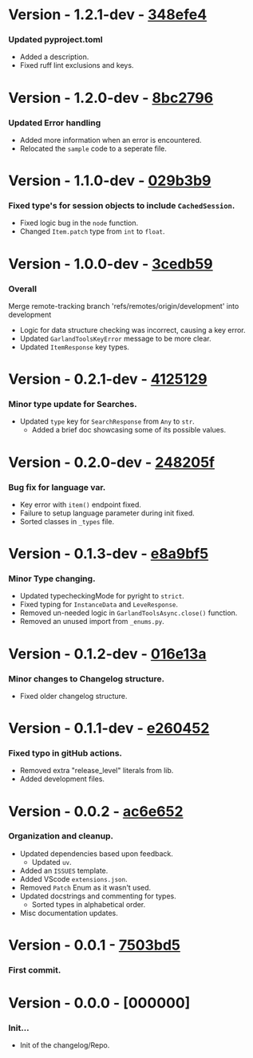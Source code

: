 # Version - 1.2.1-dev - [348efe4](https://github.com/k8thekat/GarlandToolsAPI_wrapper/commit/348efe4)
### Updated pyproject.toml
- Added a description.
- Fixed ruff lint exclusions and keys.

# Version - 1.2.0-dev - [8bc2796](https://github.com/k8thekat/GarlandToolsAPI_wrapper/commit/8bc2796)
### Updated Error handling
- Added more information when an error is encountered.
- Relocated the `sample` code to a seperate file.

# Version - 1.1.0-dev - [029b3b9](https://github.com/k8thekat/GarlandToolsAPI_wrapper/commit/029b3b9)
### Fixed type's for session objects to include `CachedSession`.
- Fixed logic bug in the `node` function.
- Changed `Item.patch` type from `int` to `float`.

# Version - 1.0.0-dev - [3cedb59](https://github.com/k8thekat/GarlandToolsAPI_wrapper/commit/3cedb59)
### Overall
Merge remote-tracking branch 'refs/remotes/origin/development' into development
- Logic for data structure checking was incorrect, causing a key error.
- Updated `GarlandToolsKeyError` message to be more clear.
- Updated `ItemResponse` key types.

# Version - 0.2.1-dev - [4125129](https://github.com/k8thekat/GarlandToolsAPI_wrapper/commit/4125129)
### Minor type update for Searches.
- Updated `type` key for `SearchResponse` from `Any` to `str`.
	- Added a brief doc showcasing some of its possible values.

# Version - 0.2.0-dev - [248205f](https://github.com/k8thekat/GarlandToolsAPI_wrapper/commit/248205f)
### Bug fix for language var.
- Key error with `item()` endpoint fixed.
- Failure to setup language parameter during init fixed.
- Sorted classes in `_types` file.

# Version - 0.1.3-dev - [e8a9bf5](https://github.com/k8thekat/GarlandToolsAPI_wrapper/commit/e8a9bf5)
### Minor Type changing.
- Updated typecheckingMode for pyright to `strict`.
- Fixed typing for `InstanceData` and `LeveResponse`.
- Removed un-needed logic in `GarlandToolsAsync.close()` function.
- Removed an unused import from `_enums.py`.

# Version - 0.1.2-dev - [016e13a](https://github.com/k8thekat/GarlandToolsAPI_wrapper/commit/016e13a)
### Minor changes to Changelog structure.
- Fixed older changelog structure.

# Version - 0.1.1-dev - [e260452](https://github.com/k8thekat/GarlandToolsAPI_wrapper/commit/e260452)
### Fixed typo in gitHub actions.
- Removed extra "release_level" literals from lib.
- Added development files.

# Version - 0.0.2 - [ac6e652](https://github.com/k8thekat/GarlandToolsAPI_wrapper/commit/ac6e652)
### Organization and cleanup.
- Updated dependencies based upon feedback.
	- Updated `uv`.
- Added an `ISSUES` template.
- Added VScode `extensions.json`.
- Removed `Patch` Enum as it wasn't used.
- Updated docstrings and commenting for types.
	- Sorted types in alphabetical order.
- Misc documentation updates.

# Version - 0.0.1 - [7503bd5](https://github.com/k8thekat/GarlandToolsAPI_wrapper/commit/7503bd5)
### First commit.

# Version - 0.0.0 - [000000] 
### Init...
- Init of the changelog/Repo.